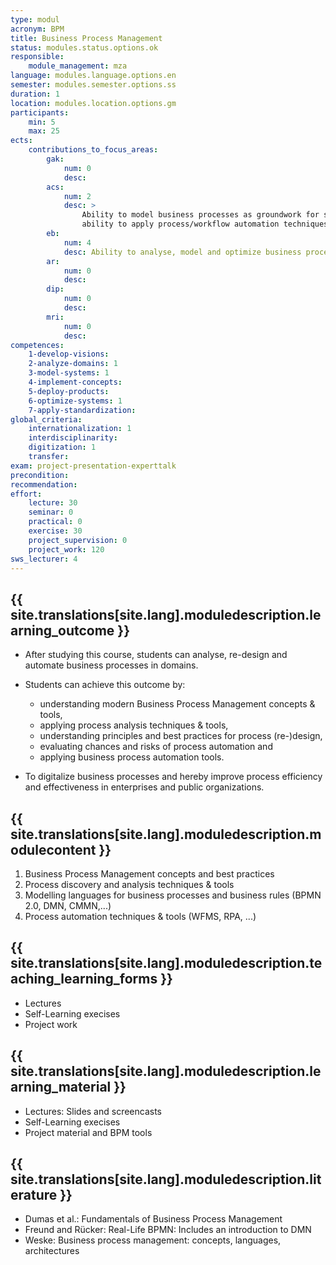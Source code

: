 ```yaml
---
type: modul
acronym: BPM
title: Business Process Management
status: modules.status.options.ok
responsible: 
    module_management: mza
language: modules.language.options.en
semester: modules.semester.options.ss
duration: 1
location: modules.location.options.gm
participants: 
    min: 5
    max: 25
ects: 
    contributions_to_focus_areas:
        gak: 
            num: 0
            desc:
        acs: 
            num: 2
            desc: >
                Ability to model business processes as groundwork for system design; 
                ability to apply process/workflow automation techniques.
        eb: 
            num: 4
            desc: Ability to analyse, model and optimize business processes. 
        ar: 
            num: 0
            desc:
        dip: 
            num: 0
            desc:
        mri: 
            num: 0
            desc:
competences:
    1-develop-visions: 
    2-analyze-domains: 1
    3-model-systems: 1
    4-implement-concepts:
    5-deploy-products:
    6-optimize-systems: 1
    7-apply-standardization:
global_criteria:
    internationalization: 1
    interdisciplinarity:
    digitization: 1
    transfer:
exam: project-presentation-experttalk
precondition: 
recommendation: 
effort:
    lecture: 30
    seminar: 0
    practical: 0
    exercise: 30
    project_supervision: 0
    project_work: 120
sws_lecturer: 4  
---
```




## {{ site.translations[site.lang].moduledescription.learning_outcome }}
<!-- Learning Outcome -->


* After studying this course, students can analyse, re-design and automate business processes in domains. 

* Students can achieve this outcome by:
    * understanding modern Business Process Management concepts & tools,
    * applying process analysis techniques & tools,
    * understanding principles and best practices for process (re-)design,
    * evaluating chances and risks of process automation and 
    * applying business process automation tools.

* To digitalize business processes and hereby improve process efficiency and effectiveness in enterprises and public organizations.


## {{ site.translations[site.lang].moduledescription.modulecontent }}
<!-- Modulinhalt -->

1. Business Process Management concepts and best practices
2. Process discovery and analysis techniques & tools 
3. Modelling languages for business processes and business rules (BPMN 2.0, DMN, CMMN,...)
4. Process automation techniques & tools (WFMS, RPA, ...)


## {{ site.translations[site.lang].moduledescription.teaching_learning_forms }}
<!-- Lehr- und Lernformen -->

* Lectures
* Self-Learning execises
* Project work


## {{ site.translations[site.lang].moduledescription.learning_material }}
<!-- Zur Verfügung gestelltes Lehrmaterial -->

* Lectures: Slides and screencasts
* Self-Learning execises 
* Project material and BPM tools


## {{ site.translations[site.lang].moduledescription.literature }}
<!-- Weiterführende Literatur -->

* Dumas et al.: Fundamentals of Business Process Management
* Freund and Rücker: Real-Life BPMN: Includes an introduction to DMN
* Weske: Business process management: concepts, languages, architectures